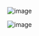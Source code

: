 ![image](https://github.com/user-attachments/assets/df99968b-957c-4d31-9544-b6525dde457c)

![image](https://github.com/user-attachments/assets/73c70c2d-f02b-482c-aa05-e9e284d4ceff)
